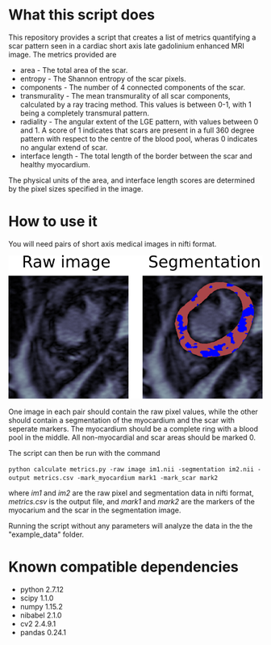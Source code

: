 # What this script does
This repository provides a script that creates a list of metrics quantifying a scar pattern
seen in a cardiac short axis late gadolinium enhanced MRI image. The metrics provided are

* area - The total area of the scar.
* entropy - The Shannon entropy of the scar pixels.
* components - The number of 4 connected components of the scar.
* transmurality - The mean transmurality of all scar components, calculated by a ray tracing method.
                  This values is between 0-1, with 1 being a completely transmural pattern.
* radiality - The angular extent of the LGE pattern, with values between 0 and 1. A score of 1 indicates
              that scars are present in a full 360 degree pattern with respect to the centre of the blood pool,
              wheras 0 indicates no angular extend of scar.
* interface length - The total length of the border between the scar and healthy myocardium.

The physical units of the area, and interface length scores are determined by the pixel sizes specified in the image.

# How to use it
You will need pairs of short axis medical images in nifti format.


![Example images](/example_data/example_images.png)

One image in each pair should contain
the raw pixel values, while the other should contain a segmentation of the myocardium and the 
scar with seperate markers. The myocardium should be a complete ring with a blood pool in the middle. All non-myocardial and scar areas should be marked 0.

The script can then be run with the command

`python calculate metrics.py -raw image im1.nii -segmentation im2.nii -output metrics.csv -mark_myocardium mark1 -mark_scar mark2`

where *im1* and *im2* are the raw pixel and segmentation data in nifti format, *metrics.csv* is the output file, and *mark1* and *mark2* are the markers of the myocarium and the scar in the segmentation image. 

Running the script without any parameters will analyze the data in the the "example_data" folder.

# Known compatible dependencies

* python 2.7.12
* scipy 1.1.0
* numpy 1.15.2
* nibabel 2.1.0
* cv2 2.4.9.1
* pandas 0.24.1